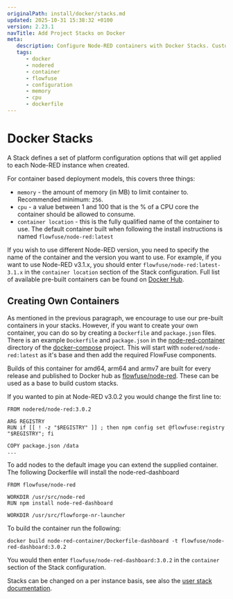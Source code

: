 ```yaml
---
originalPath: install/docker/stacks.md
updated: 2025-10-31 15:38:32 +0100
version: 2.23.1
navTitle: Add Project Stacks on Docker
meta:
   description: Configure Node-RED containers with Docker Stacks. Customize memory, CPU, and container images like flowfuse/node-red:latest.
   tags:
      - docker
      - nodered
      - container
      - flowfuse
      - configuration
      - memory
      - cpu
      - dockerfile 
---
```


# Docker Stacks

A Stack defines a set of platform configuration options that will get
applied to each Node-RED instance when created.

For container based deployment models, this covers three things:

 - `memory` - the amount of memory (in MB) to limit container to. Recommended minimum: `256`.
 - `cpu` - a value between 1 and 100 that is the % of a CPU core the container should be allowed to consume.
 - `container location` - this is the fully qualified name of the container to use. The default container built when following the install instructions is named `flowfuse/node-red:latest`

If you wish to use different Node-RED version, you need to specify the name of the container and the version you want to use. For example, if you want to use Node-RED v3.1.x, you should enter `flowfuse/node-red:latest-3.1.x` in the `container location` section of the Stack configuration.
Full list of available pre-built containers can be found on [Docker Hub](https://hub.docker.com/r/flowfuse/node-red/tags).

## Creating Own Containers

As mentioned in the previous paragraph, we encourage to use our pre-built containers in your stacks.
However, if you want to create your own container, you can do so by creating a `Dockerfile` and `package.json` files.
There is an example `Dockerfile` and `package.json` in the [node-red-container](https://github.com/FlowFuse/docker-compose/tree/main/node-red-container) 
directory of the [docker-compose](https://github.com/FlowFuse/docker-compose) project. This will start with `nodered/node-red:latest` 
as it's base and then add the required FlowFuse components.

Builds of this container for amd64, arm64 and armv7 are built for every release and published to Docker hub as [flowfuse/node-red](https://hub.docker.com/r/flowfuse/node-red). These can be used as a base to build custom stacks.

If you wanted to pin at Node-RED v3.0.2 you would change the first line to:

```docker
FROM nodered/node-red:3.0.2

ARG REGISTRY
RUN if [[ ! -z "$REGISTRY" ]] ; then npm config set @flowfuse:registry "$REGISTRY"; fi

COPY package.json /data
...
```

To add nodes to the default image you can extend the supplied container.
The following Dockerfile will install the node-red-dashboard

```docker
FROM flowfuse/node-red

WORKDIR /usr/src/node-red
RUN npm install node-red-dashboard

WORKDIR /usr/src/flowforge-nr-launcher
```

To build the container run the following:

```shell
docker build node-red-container/Dockerfile-dashboard -t flowfuse/node-red-dashboard:3.0.2
```

You would then enter `flowfuse/node-red-dashboard:3.0.2` in the `container` section
of the Stack configuration.

Stacks can be changed on a per instance basis, see also the
[user stack documentation](../../user/changestack.md).
